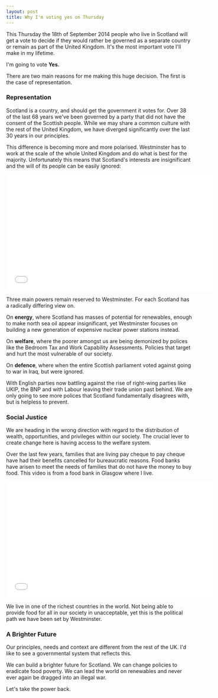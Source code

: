 ```yaml
---
layout: post
title: Why I'm voting yes on Thursday
---
```


This Thursday the 18th of September 2014 people who live in Scotland will get a vote to decide if they would rather be governed as a separate country or remain as part of the United Kingdom. It's the most important vote I'll make in my lifetime.

I'm going to vote __Yes.__

There are two main reasons for me making this huge decision. The first is the case of representation.

### Representation

Scotland is a country, and should get the government it votes for. Over 38 of the last 68 years we've been governed by a party that did not have the consent of the Scottish people. While we may share a common culture with the rest of the United Kingdom, we have diverged significantly over the last 30 years in our principles.

This difference is becoming more and more polarised. Westminster has to work at the scale of the whole United Kingdom and do what is best for the majority. Unfortunately this means that Scotland's interests are insignificant and the will of its people can be easily ignored:

<iframe width="560" height="315" src="//www.youtube.com/embed/NthEdcoQ_Hs" frameborder="0" allowfullscreen></iframe>

Three main powers remain reserved to Westminster. For each Scotland has a radically differing view on. 

On __energy__, where Scotland has masses of potential for renewables, enough to make north sea oil appear insignificant, yet Westminster focuses on building a new generation of expensive nuclear power stations instead.

On __welfare__, where the poorer amongst us are being demonized by polices like the Bedroom Tax and Work Capability Assessments. Policies that target and hurt the most vulnerable of our society.

On __defence__, where when the entire Scottish parliament voted against going to war in Iraq, but were ignored.

With English parties now battling against the rise of right-wing parties like UKIP, the BNP and with Labour leaving their trade union past behind. We are only going to see more polices that Scotland fundamentally disagrees with, but is helpless to prevent.

### Social Justice

We are heading in the wrong direction with regard to the distribution of wealth, opportunities, and privileges within our society. The crucial lever to create change here is having access to the welfare system.

Over the last few years, families that are living pay cheque to pay cheque have had their benefits cancelled for bureaucratic reasons. Food banks have arisen to meet the needs of families that do not have the money to buy food. This video is from a food bank in Glasgow where I live.

<iframe width="560" height="315" src="//www.youtube.com/embed/gXexkSFW3xM" frameborder="0" allowfullscreen></iframe>

We live in one of the richest countries in the world. Not being able to provide food for all in our society in unacceptable, yet this is the political path we have been set by Westminster.

### A Brighter Future

Our principles, needs and context are different from the rest of the UK. I'd like to see a governmental system that reflects this. 

We can build a brighter future for Scotland. We can change policies to eradicate food poverty. We can lead the world on renewables and never ever again be dragged into an illegal war.

Let's take the power back.